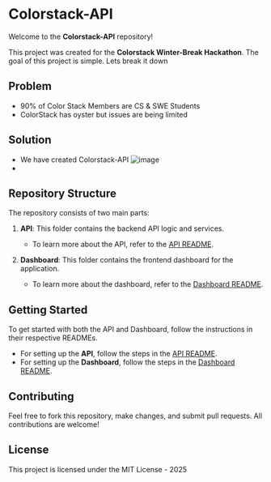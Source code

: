 # Colorstack-API

Welcome to the **Colorstack-API** repository!

This project was created for the **Colorstack Winter-Break Hackathon**. The goal of this project is simple. Lets break it down

## Problem
- 90% of Color Stack Members are CS & SWE Students
- ColorStack has oyster but issues are being limited

## Solution
- We have created Colorstack-API
  ![image](https://github.com/user-attachments/assets/2d6998e4-77f8-4232-8067-a5be5a05fc8c)
- 



## Repository Structure

The repository consists of two main parts:

1. **API**: This folder contains the backend API logic and services.
   - To learn more about the API, refer to the [API README](https://github.com/BeteabTefera/Winter-Break-24-Hackathon/blob/main/API/README.md).
   
2. **Dashboard**: This folder contains the frontend dashboard for the application.
   - To learn more about the dashboard, refer to the [Dashboard README](https://github.com/BeteabTefera/Winter-Break-24-Hackathon/blob/main/colorstack-api-dashboard/README.md).

## Getting Started

To get started with both the API and Dashboard, follow the instructions in their respective READMEs.

- For setting up the **API**, follow the steps in the [API README](./API/README.md).
- For setting up the **Dashboard**, follow the steps in the [Dashboard README](./colorstack-api-dashboard/README.md).

## Contributing

Feel free to fork this repository, make changes, and submit pull requests. All contributions are welcome!

## License

This project is licensed under the MIT License - 2025
